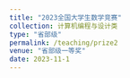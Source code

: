 ```yaml
---
title: "2023全国大学生数学竞赛"
collection: 计算机编程与设计类
type: "省部级"
permalink: /teaching/prize2
venue: "省部级一等奖"
date: 2023-11-1
---
```

